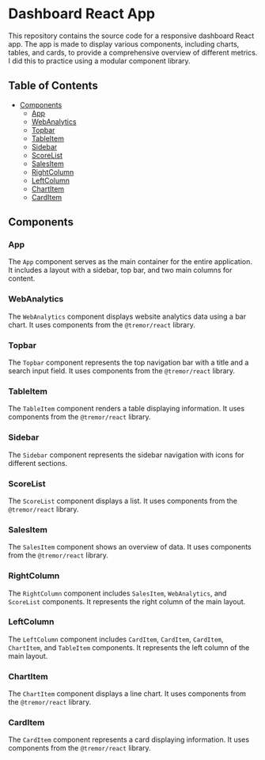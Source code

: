 # Dashboard React App

This repository contains the source code for a responsive dashboard React app. The app is made to display various components, including charts, tables, and cards, to provide a comprehensive overview of different metrics. I did this to practice using a modular component library.

## Table of Contents

-   [Components](#components)
    -   [App](#app)
    -   [WebAnalytics](#webanalytics)
    -   [Topbar](#topbar)
    -   [TableItem](#tableitem)
    -   [Sidebar](#sidebar)
    -   [ScoreList](#scorelist)
    -   [SalesItem](#salesitem)
    -   [RightColumn](#rightcolumn)
    -   [LeftColumn](#leftcolumn)
    -   [ChartItem](#chartitem)
    -   [CardItem](#carditem)


## Components

### App

The `App` component serves as the main container for the entire application. It includes a layout with a sidebar, top bar, and two main columns for content.

### WebAnalytics

The `WebAnalytics` component displays website analytics data using a bar chart. It uses components from the `@tremor/react` library.

### Topbar

The `Topbar` component represents the top navigation bar with a title and a search input field. It uses components from the `@tremor/react` library.

### TableItem

The `TableItem` component renders a table displaying information. It uses components from the `@tremor/react` library.

### Sidebar

The `Sidebar` component represents the sidebar navigation with icons for different sections.

### ScoreList

The `ScoreList` component displays a list. It uses components from the `@tremor/react` library.

### SalesItem

The `SalesItem` component shows an overview of data. It uses components from the `@tremor/react` library.

### RightColumn

The `RightColumn` component includes `SalesItem`, `WebAnalytics`, and `ScoreList` components. It represents the right column of the main layout.

### LeftColumn

The `LeftColumn` component includes `CardItem`, `CardItem`, `CardItem`, `ChartItem`, and `TableItem` components. It represents the left column of the main layout.

### ChartItem

The `ChartItem` component displays a line chart. It uses components from the `@tremor/react` library.

### CardItem

The `CardItem` component represents a card displaying information. It uses components from the `@tremor/react` library.
